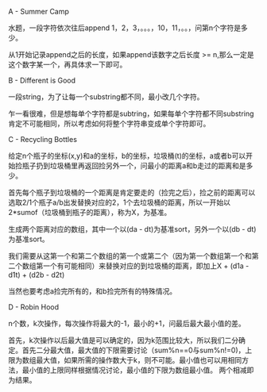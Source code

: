 A - Summer Camp

水题，一段字符依次往后append 1，2，3，。。。，10，11，。。，问第n个字符是多少。

从1开始记录append之后的长度，如果append该数字之后长度 >= n,那么一定是这个数字某一个，再具体求一下即可。

B - Different is Good

一段string，为了让每一个substring都不同，最小改几个字符。

乍一看很难，但是想每单个字符都是subtring，如果每单个字符都不同substring肯定不可能相同，所以考虑如何将整个字符串变成单个字符即可。

C - Recycling Bottles

给定n个瓶子的坐标(x,y)和a的坐标，b的坐标，垃圾桶(t)的坐标，a或者b可以开始捡瓶子扔到垃圾桶里再返回捡另外一个，问最小的距离a和b走过的距离和是多少。

首先每个瓶子到垃圾桶的一个距离是肯定要走的（捡完之后），捡之前的距离可以选取2/1个瓶子a/b出发替换对应的2，1个去垃圾桶的距离，所以一开始以2*sumof（垃圾桶到瓶子的距离），称为X，为基准。

生成两个距离对应的数组，其中一个以(da - dt)为基准sort，另外一个以(db - dt)为基准sort。

我们需要从这第一个和第二个数组的第一个或第二个（因为第一个数组第一个和第二个数组第一个有可能相同）来替换对应的到垃圾桶的距离，即加上X + (d1a - d1t) + (d2b - d2t)

当然也要考虑a捡完所有的，和b捡完所有的特殊情况。

D - Robin Hood

n个数，k次操作，每次操作将最大的-1，最小的+1，问最后最大最小值的差。

首先，k次操作以后最大值是可以确定的，因为k范围比较大，所以我们二分确定。首先二分最大值，最大值的下限需要讨论（sum%n==0与sum%n!=0)，上限为数组最大值，如果所需的操作数大于k，则不可能。最小值也可以用相同方法，最小值的上限同样根据情况讨论，最小值的下限为数组最小值。
两个相减即为结果。